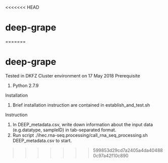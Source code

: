 <<<<<<< HEAD
# deep-grape
=======
# deep-grape
Tested in DKFZ Cluster environment on 17 May 2018
Prerequisite
1. Python 2.7.9

Installation
1. Brief installation instruction are contained in establish_and_test.sh

Instruction
1. In DEEP_metadata.csv, write down information about the input data (e.g.datatype, sampleID) in tab-separated format. 
2. Run script ./ihec.rna-seq.processing/call_rna_seq_processing.sh DEEP_metadata.csv to start.
>>>>>>> 599853d29cd7a2405a4da404880c97a42f10c890
